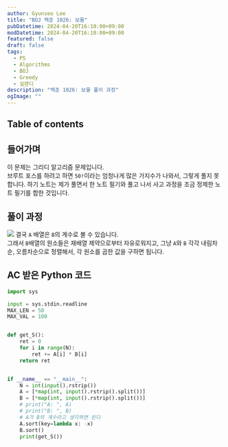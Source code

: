 ```yaml
---
author: Gyunseo Lee
title: "BOJ 백준 1026: 보물"
pubDatetime: 2024-04-20T16:10:00+09:00
modDatetime: 2024-04-20T16:10:00+09:00
featured: false
draft: false
tags:
  - PS
  - Algorithms
  - BOJ
  - Greedy
  - 실랜디
description: "백준 1026: 보물 풀이 과정"
ogImage: ""
---
```


## Table of contents

## 들어가며

이 문제는 그리디 알고리즘 문제입니다.  
브루트 포스를 하려고 하면 `50!`이라는 엄청나게 많은 가지수가 나와서, 그렇게 풀지 못합니다.
하기 노트는 제가 풀면서 한 노트 필기와 풀고 나서 사고 과정을 조금 정제한 노트 필기를 합한 것입니다.

## 풀이 과정

![](https://res.cloudinary.com/gyunseo-blog/image/upload/f_auto/v1713597185/image_mrqq0q.png)
결국 `A` 배열은 `B`의 계수로 볼 수 있습니다.  
그래서 `B`배열의 원소들은 재배열 제약으로부터 자유로워지고, 그냥 `A`와 `B` 각각 내림차순, 오름차순으로 정렬해서, 각 원소를 곱한 값을 구하면 됩니다.

## AC 받은 Python 코드

```python
import sys

input = sys.stdin.readline
MAX_LEN = 50
MAX_VAL = 100


def get_S():
    ret = 0
    for i in range(N):
        ret += A[i] * B[i]
    return ret


if __name__ == "__main__":
    N = int(input().rstrip())
    A = [*map(int, input().rstrip().split())]
    B = [*map(int, input().rstrip().split())]
    # print("A: ", A)
    # print("B: ", B)
    # A가 B의 계수라고 생각하면 된다
    A.sort(key=lambda x: -x)
    B.sort()
    print(get_S())
```
